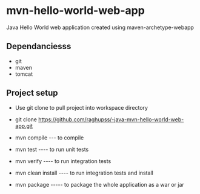 # mvn-hello-world-web-app
Java Hello World web application created using maven-archetype-webapp

## Dependanciesss
* git
* maven
* tomcat


## Project setup
* Use git clone to pull project into workspace directory
 * git clone https://github.com/raghupss/-java-mvn-hello-world-web-app.git
 
 * mvn compile --- to compile
 * mvn test   ---- to run unit tests
 * mvn verify  ---- to run integration tests
 * mvn clean install    ---- to run integration tests and install
 * mvn package        ----- to package the whole application as a war or jar
